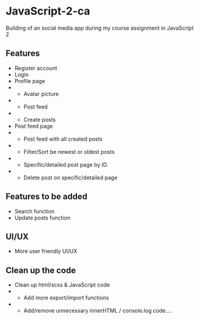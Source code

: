 # JavaScript-2-ca
Building of an social media app during my course assignment in JavaScript 2

## Features

- Register account
- Login
- Profile page
- - Avatar picture
- - Post feed
- - Create posts
- Post feed page
- - Post feed with all created posts
- - Filter/Sort be newest or oldest posts
- - Specific/detailed post page by ID.
- - Delete post on specific/detailed page

## Features to be added

- Search function
- Update posts function

## UI/UX

- More user friendly UI/UX

## Clean up the code

- Clean up html/scss & JavaScript code
- - Add more export/import functions
- - Add/remove unnecessary innerHTML / console.log code....